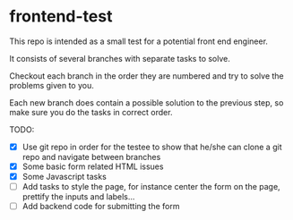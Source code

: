 # frontend-test
This repo is intended as a small test for a potential front end engineer.

It consists of several branches with separate tasks to solve.

Checkout each branch in the order they are numbered and try to solve the problems given to you.

Each new branch does contain a possible solution to the previous step, so make sure you do the tasks in correct order.


TODO:
- [x] Use git repo in order for the testee to show that he/she can clone a git repo and navigate between branches
- [x] Some basic form related HTML issues
- [x] Some Javascript tasks
- [ ] Add tasks to style the page, for instance center the form on the page, prettify the inputs and labels...
- [ ] Add backend code for submitting the form
